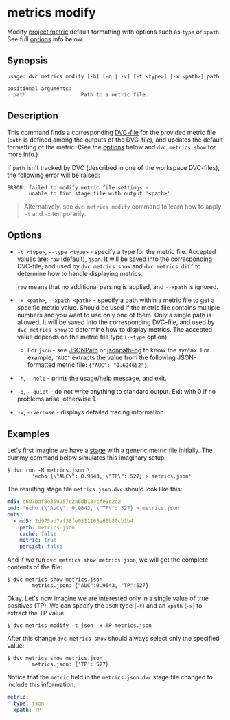 # metrics modify

Modify [project metric](/doc/command-reference/metrics) default formatting with
options such as `type` or `xpath`. See full [options](#options) info below.

## Synopsis

```usage
usage: dvc metrics modify [-h] [-q | -v] [-t <type>] [-x <path>] path

positional arguments:
  path                  Path to a metric file.
```

## Description

This command finds a corresponding [DVC-file](/doc/user-guide/dvc-file-format)
for the provided metric file (`path` is defined among the <abbr>outputs</abbr>
of the DVC-file), and updates the default formatting of the metric. (See the
[options](#options) below and `dvc metrics show` for more info.)

If `path` isn't tracked by DVC (described in one of the <abbr>workspace</abbr>
DVC-files), the following error will be raised:

```dvc
ERROR: failed to modify metric file settings -
       unable to find stage file with output '<path>'
```

> Alternatively, see `dvc metrics modify` command to learn how to apply `-t` and
> `-x` temporarily.

## Options

- `-t <type>`, `--type <type>` - specify a type for the metric file. Accepted
  values are: `raw` (default), `json`. It will be saved into the corresponding
  DVC-file, and used by `dvc metrics show` and `dvc metrics diff` to determine
  how to handle displaying metrics.

  `raw` means that no additional parsing is applied, and `--xpath` is ignored.

- `-x <path>`, `--xpath <path>` - specify a path within a metric file to get a
  specific metric value. Should be used if the metric file contains multiple
  numbers and you want to use only one of them. Only a single path is allowed.
  It will be saved into the corresponding DVC-file, and used by
  `dvc metrics show` to determine how to display metrics. The accepted value
  depends on the metric file type (`--type` option):

  - For `json` - see [JSONPath](https://goessner.net/articles/JsonPath/) or
    [jsonpath-ng](https://github.com/h2non/jsonpath-ng) to know the syntax. For
    example, `"AUC"` extracts the value from the following JSON-formatted metric
    file: `{"AUC": "0.624652"}`.

- `-h`, `--help` - prints the usage/help message, and exit.

- `-q`, `--quiet` - do not write anything to standard output. Exit with 0 if no
  problems arise, otherwise 1.

- `-v`, `--verbose` - displays detailed tracing information.

## Examples

Let's first imagine we have a [stage](/doc/command-reference/run) with a generic
metric file initially. The dummy command below simulates this imaginary setup:

```dvc
$ dvc run -M metrics.json \
        'echo {\"AUC\": 0.9643, \"TP\": 527} > metrics.json'
```

The resulting stage file `metrics.json.dvc` should look like this:

```yaml
md5: c607baf8e350957c2a6db134cfe1c2e2
cmd: 'echo {\"AUC\": 0.9643, \"TP\": 527} > metrics.json'
outs:
  - md5: 2d975ad7af38fe0511163e60b80cb1b4
    path: metrics.json
    cache: false
    metric: true
    persist: false
```

And if we run `dvc metrics show metrics.json`, we will get the complete contents
of the file:

```dvc
$ dvc metrics show metrics.json
        metrics.json: {"AUC":0.9643, "TP":527}
```

Okay. Let's now imagine we are interested only in a single value of true
positives (TP). We can specify the `JSON` type (`-t`) and an `xpath` (`-x`) to
extract the TP value:

```dvc
$ dvc metrics modify -t json -x TP metrics.json
```

After this change `dvc metrics show` should always select only the specified
value:

```dvc
$ dvc metrics show metrics.json
        metrics.json: {'TP': 527}
```

Notice that the `metric` field in the `metrics.json.dvc` stage file changed to
include this information:

```yaml
metric:
  type: json
  xpath: TP
```
